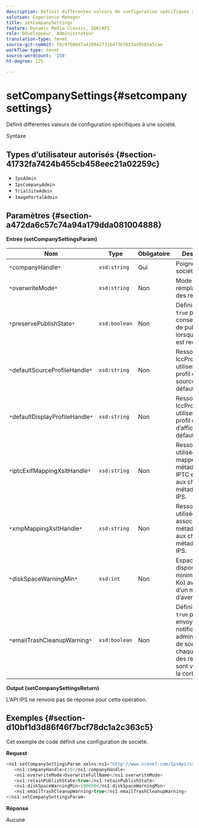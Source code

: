 ```yaml
---
description: Définit différentes valeurs de configuration spécifiques à une société.
solution: Experience Manager
title: setCompanySettings
feature: Dynamic Media Classic, SDK/API
role: Développeur, Administrateur
translation-type: tm+mt
source-git-commit: f6c97606d7a4209427316d7367013ad9585a5cae
workflow-type: tm+mt
source-wordcount: '158'
ht-degree: 12%

---
```



# setCompanySettings{#setcompanysettings}

Définit différentes valeurs de configuration spécifiques à une société.

Syntaxe

## Types d’utilisateur autorisés {#section-41732fa7424b455cb458eec21a02259c}

* `IpsAdmin`
* `IpsCompanyAdmin`
* `TrialSiteAdmin`
* `ImagePortalAdmin`

## Paramètres {#section-a472da6c57c74a94a179dda081004888}

**Entrée (setCompanySettingsParam)**

| Nom | Type | Obligatoire | Description |
|---|---|---|---|
| `*`companyHandle`*` | `xsd:string` | Oui | Poignée de société. |
| `*`overwriteMode`*` | `xsd:string` | Non | Mode de remplacement des ressources. |
| `*`preservePublishState`*` | `xsd:boolean` | Non | Définissez sur `true` pour conserver l’état de publication lorsqu’un fichier est rechargé. |
| `*`defaultSourceProfileHandle`*` | `xsd:string` | Non | Ressource IccProfile à utiliser comme profil de couleur source par défaut. |
| `*`defaultDisplayProfileHandle`*` | `xsd:string` | Non | Ressource IccProfile à utiliser comme profil de couleur d’affichage par défaut. |
| `*`iptcExifMappingXsltHandle`*` | `xsd:string` | Non | Ressource XSL utilisée pour mapper les métadonnées IPTC et EXIF aux champs de métadonnées IPS. |
| `*`xmpMappingXsltHandle`*` | `xsd:string` | Non | Ressource XSL utilisée pour associer XMP métadonnées aux champs de métadonnées IPS. |
| `*`diskSpaceWarningMin`*` | `xsd:int` | Non | Espace disque disponible minimum (en Ko) avant l’envoi d’un message d’avertissement. |
| `*`emailTrashCleanupWarning`*` | `xsd:boolean` | Non | Définissez sur `true` pour envoyer une notification aux administrateurs de société chaque fois que des ressources sont vidées de la corbeille. |

**Output (setCompanySettingsReturn)**

L&#39;API IPS ne renvoie pas de réponse pour cette opération.

## Exemples {#section-d10bf1d3d86f46f7bcf78dc1a2c363c5}

Cet exemple de code définit une configuration de société.

**Request**

```java
<ns1:setCompanySettingsParam xmlns:ns1="http://www.scene7.com/IpsApi/xsd/2008-01-15">
   <ns1:companyHandle>c|6</ns1:companyHandle>
   <ns1:overwriteMode>OverwriteFullName</ns1:overwriteMode>
   <ns1:retainPublishState>true</ns1:retainPublishState>
   <ns1:diskSpaceWarningMin>100000</ns1:diskSpaceWarningMin>
   <ns1:emailTrashCleanupWarning>true</ns1:emailTrashCleanupWarning>
</ns1:setCompanySettingsParam>
```

**Réponse**

Aucune
